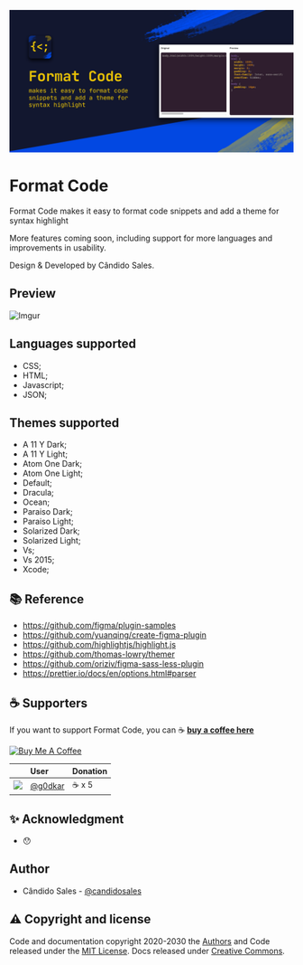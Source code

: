 ![Format Code promo image](assets/cover.png?raw=true "Format Code promo")

# Format Code

Format Code makes it easy to format code snippets and add a theme for syntax highlight

More features coming soon, including support for more languages and improvements in usability.

Design & Developed by Cândido Sales.

## Preview

![Imgur](https://imgur.com/gxSNaCB.gif)

## Languages supported

- CSS;
- HTML;
- Javascript;
- JSON;

## Themes supported

- A 11 Y Dark;
- A 11 Y Light;
- Atom One Dark;
- Atom One Light;
- Default;
- Dracula;
- Ocean;
- Paraiso Dark;
- Paraiso Light;
- Solarized Dark;
- Solarized Light;
- Vs;
- Vs 2015;
- Xcode;

## 📚 Reference

- https://github.com/figma/plugin-samples
- https://github.com/yuanqing/create-figma-plugin
- https://github.com/highlightjs/highlight.js
- https://github.com/thomas-lowry/themer
- https://github.com/oriziv/figma-sass-less-plugin
- https://prettier.io/docs/en/options.html#parser

## ☕ Supporters

If you want to support Format Code, you can ☕ [**buy a coffee here**](https://buymeacoff.ee/candidosales)

<a href="https://www.buymeacoffee.com/candidosales" target="_blank"><img src="https://cdn.buymeacoffee.com/buttons/v2/arial-blue.png" alt="Buy Me A Coffee" style="height: 60px !important;width: 217px !important;" ></a>

|                                                             | User                                             | Donation |
| :---------------------------------------------------------- | :----------------------------------------------- | :------- |
| ![](https://avatars.githubusercontent.com/u/2124218?s=25 ) | [@g0dkar](https://github.com/g0dkar)       | ☕ x 5    |

## ✨ Acknowledgment

- 😯

## Author

- Cândido Sales - [@candidosales](https://twitter.com/candidosales)

## ⚠️ Copyright and license

Code and documentation copyright 2020-2030 the [Authors](https://github.com/candidosales/figma-format-code/graphs/contributors) and Code released under the [MIT License](https://github.com/candidosales/figma-format-code/blob/master/LICENSE). Docs released under [Creative Commons](https://creativecommons.org/licenses/by/3.0/).
